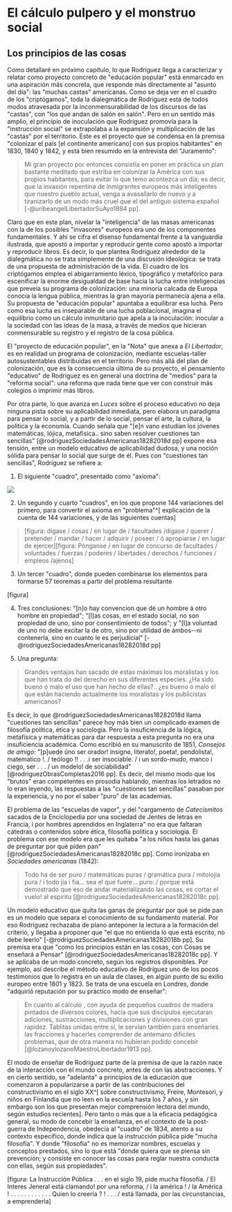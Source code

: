 # El cálculo  pulpero y el monstruo social

## Los principios de las cosas

Como detallaré en próximo capítulo, lo que Rodríguez llega a caracterizar y relatar como proyecto concreto de "educación popular" está enmarcado en una aspiración más concreta, que responde más directamente al "asunto del día": las "muchas castas" americanas. Como se deja ver en el cuadro de los "criptógamos", toda la dialegmática de Rodríguez está de todos modos atravesada por la inconmensurabilidad de los discursos de las "castas", con "los que andan de salón en salón". Pero en un sentido más amplio, el principio de inoculación que Rodríguez promovía para la "instrucción social" se extrapolaba a la expansión y multiplicación de las "castas" por el territorio. Este es el proyecto que se condensa en la premisa "colonizar el país [el continente americano] con sus propios habitantes" en 1830, 1840 y 1842, y está bien resumido en la entrevista del "Juramento":

> Mi gran proyecto por entonces consistía en poner en práctica un plan bastante meditado que estriba en colonizar la América con sus propios habitantes, para evitar lo que temo acontezca un día; es decir, que la invasión repentina de inmigrantes europeos más inteligentes que nuestro pueblo actual, venga a avasallarlo de nuevo y a tiranizarlo de un modo más cruel que el del antiguo sistema español [-@uribeangelLibertadorSuAyo1884 pp].

Claro que en este plan, nivelar la "inteligencia" de las masas americanas con la de los posibles "invasores" europeos era uno de los componentes fundamentales. Y ahí se cifra el disenso fundamental frente a la vanguardia ilustrada, que apostó a importar y reproducir gente como apostó a importar y reproducir libros. Es decir, lo que plantea Rodríguez alrededor de la dialegmática no se trata simplemente de una discusión ideológica: se trata de una propuesta de administración de la vida. El cuadro de los criptógamos emplea el abigarramiento léxico, tipográfico y metafórico para escenificar la enorme desigualdad de base hacia la lucha entre inteligencias que preveía su programa de colonización: una minoría calcada de Europa conocía la lengua pública, mientras la gran mayoría permanecía ajena a ella. Su propuesta de "educación popular" apuntaba a equilibrar esa lucha. Pero como esa lucha es inseparable de una lucha poblacional, imagina el equilibrio como un cálculo inmunitario que apela a la inoculación: inocular a la sociedad con las ideas de la masa, a través de medios que hicieran conmensurable su registro y el registro de la cosa pública. 

El "proyecto de educación popular", en la "Nota" que anexa a *El Libertador*, es en realidad un programa de colonización, mediante escuelas-taller autosustentables distribuidas en el territorio. Pero más allá del plan de colonización, que es la consecuencia última de su proyecto, el pensamiento "educativo" de Rodríguez es en general una doctrina de "medios" para la "reforma social": una reforma que nada tiene que ver con construir más colegios o imprimir más libros. 
<!-- es una praxis teórica que surge de la experiencia y responde al problema de las "castas" en términos de cálculo, es decir, introduciendo un desvío que no apela al "esencialismo estratégico" ni a una solución uniforme de identidad, sino que apuesta por demostrar cómo cierto tipo de prácticas conducen a cierto tipo de resultados, y vuelven inviables las "alucinaciones" hispanoamericanas de progreso fundadas en la impropiedad-->
Por otra parte, lo que avanza en *Luces* sobre el proceso educativo no deja ninguna pista sobre su aplicabilidad inmediata, pero elabora un paradigma para pensar lo social, y a partir de lo social, pensar el arte, la cultura, la política y la economía. Cuando señala que "[e]n vano estudian los jóvenes matemáticas, lójica, metafisica.. sino saben resolver cuestiones tan sencillas" [@rodriguezSociedadesAmericanas18282018d pp] expone esa tensión, entre un modelo educativo de aplicabilidad dudosa, y una noción sólida para pensar lo social que surge de él. Pues con "cuestiones tan sencillas", Rodríguez se refiere a:

1) El siguiente "cuadro", presentado como "axioma":

![](file:///home/febres/Pictures/Screenshots/facultades.png)

2)   Un segundo y cuarto "cuadros", en los que propone 144 variaciones del primero, para convertir el axioma en "problema"^[  explicación de la cuenta de 144 variaciones, y de las siguientes cuentas]

> [figura: dígase / cosas / en lugar de / facultades /digase / querer / pretender / mandar / hacer / adquirir / poseer / ó apropiarse / en lugar de ejercer][figura: Pónganse / en lugar de concurso de facultades / voluntades / fuerzas / poderes / libertades / derechos / funciones / empleos /ajenos]

3)   Un tercer "cuadro", donde pueden combinarse los elementos para formarse 57 teoremas a partir del problema resultante

[figura]

4) Tres conclusiones: "[n]o hay convencion que dé un hombre á otro hombre en propiedad"; "[l]as cosas, en el estado social, no son propiedad de uno, sino por consentimiento de todos"; y "[l]a voluntad de uno no debe excitar la de otro, sino por utilidad de ámbos--ni contenerla, sino en cuanto le es perjudicial" [-@rodriguezSociedadesAmericanas18282018d pp]

5) Una pregunta: 

>Grandes ventajas han sacado de estas máximas los moralistas y los que han trata do del derecho en sus diferentes especies. ¿Ha sido bueno ó malo el uso que han hecho de ellas?.. ¿es bueno ó malo el que están haciendo actualmente los moralistas y los publicistas americanos?

Es decir, lo que @rodriguezSociedadesAmericanas18282018d llama "cuestiones tan sencillas" parece hoy más bien un complicado examen de filosofía política, ética y sociología. Pero la insuficiencia de la lógica, metafísica y matemáticas para dar respuesta a esta pregunta no era una insuficiencia académica. Como escribió en su manuscrito de 1851, *Consejos de amigo*: "[p]uede úno ser orador! insigne, literato!, poeta!, pendolista!, matematico !. / teólogo !! . . .i ser insociable. / i un sordo-mudo, manco i ciego, ser . . . / un modelo! de sociabilidad" [@rodriguezObrasCompletas2016 pp]. Es decir, del mismo modo que los "brutos" eran  competentes en prosodia hablando, mientras los letrados no lo eran leyendo, las respuestas a las "cuestiones tan sencillas" pasaban por la experiencia, y no por el saber "puro" de las academias. 

El problema de las "escuelas de vapor", y del "cargamento de *Catecismitos* sacados de la Enciclopedia por una sociedad de Jentes de letras en Francia, i por hombres aprendidos en Inglaterra" no era que faltaran cátedras o contenidos sobre ética, filosofía política y sociología. El problema con ese modelo era que les quitaba "a los niños hasta las ganas de preguntar por qué piden pan" [@rodriguezSociedadesAmericanas18282018c pp]. Como ironizaba en *Sociedades americanas* (1842):

>Todo ha de ser *puro* / matemáticas puras / gramática pura / mitolojía pura / i todo jía i fia... sea el que fuere... puro: / porque está demostrado que eso de andar materializando las cosas, es cortar el vuelo! al espíritu [@rodriguezSociedadesAmericanas18282018c pp].

Un modelo educativo que quita las ganas de preguntar por qué se pide pan es un modelo que separa el conocimiento de su fundamento material. Por eso Rodríguez rechazaba de plano anteponer la lectura a la formación del criterio, y llegaba a proponer que "el que no entienda lo que está escrito, no debe leerlo" [-@rodriguezSociedadesAmericanas18282018b pp]. Su premisa era que "como los principios están en las cosas, con Cosas se enseñará a Pensar" [@rodriguezSociedadesAmericanas18282018c pp]. Y se aplicaba de un modo concreto, según los registros disponibles. Por ejemplo, así describe el método educativo de Rodríguez uno de los pocos testimonios que lo registra en un aula de clases, en algún punto de su exilio europeo entre 1801 y 1823. Se trata de una escuela en Londres, donde "adquirió reputación por su práctico modo de enseñar": 

>En cuanto al cálculo , con ayuda de pequeños cuadros de madera pintados de diversos colores, hacía que sus discípulos ejecutaran adiciones, sustracciones, multiplicaciones y divisiones con gran rapidez. Tablitas unidas entre sí, le servían también para enseñarles las fracciones у hacerles comprender de antemano difíciles problemas, que de otra manera no hubieran podido concebir [@lozanoylozanoMaestroLibertador1913 pp].

El modo de enseñar de Rodríguez parte de la premisa de que la razón nace de la interacción con el mundo concreto, antes de con las abstracciones. Y en cierto sentido, se "adelanta" a principios de la educación que comenzaron a popularizarse a partir de las contribuciones del constructivismo en el siglo XX^[ sobre constructivismo, Freire, Montesori, y niños en Finlandia que no leen en la escuela hasta los 7 años, y sin embargo son los que presentan mejor comprensión lectora del mundo, según estudios recientes]. Pero tanto o más que a la eficacia pedagógica general, su modo de concebir la enseñanza, en el contexto de la post-guerra de Independencia, obedecía al "cuadro" de 1834, atento a su contexto específico, donde indica que la instrucción pública pide "mucha filosofía". Y donde "filosofía" no es memorizar nombres, escuelas y conceptos prestados, sino lo que está "donde quiera que se piensa sin prevención; y consiste en conocer las cosas para reglar nuestra conducta con ellas, según sus propiedades".

[figura: La Instrucción Pública . . . en el siglo 19, pide mucha filosofía. / El Interes Jeneral está clamando! por una reforma, / i la américa ! / la América ! . . . . . . . . . . . . Quien lo creería ? ! . . . / está llamada, por las circunstancias, a emprenderla]